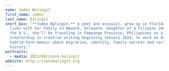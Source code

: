 ```yaml
---
name: JoAnn Balingit
first_name: JoAnn
last_name: Balingit
short_bio: "**JoAnn Balingit,** a poet and essayist, grew up in Florida and
  lives with her family in Newark, Delaware. Daughter of a Filipino immigrant to
  the U.S., she'll be traveling in Pampanga Province, Philippines on a Fulbright
  scholarship in creative writing beginning January 2024, to work on her
  hybrid-form memoir about migration, identity, family secrets and reclaiming
  history."
portraits:
  - media: 2023/09/joann-balingit
website: http://joannbalingit.org
---
```

